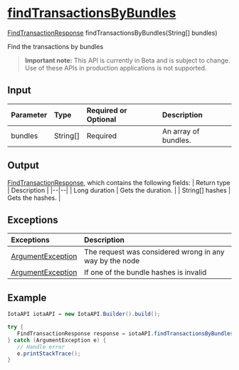 
# [findTransactionsByBundles](https://github.com/iotaledger/iota-java/blob/master/jota/src/main/java/org/iota/jota/IotaAPICore.java#L319)
 [FindTransactionResponse](https://github.com/iotaledger/iota-java/blob/master/jota/src/main/java/org/iota/jota/dto/response/FindTransactionResponse.java) findTransactionsByBundles(String[] bundles)

Find the transactions by bundles
> **Important note:** This API is currently in Beta and is subject to change. Use of these APIs in production applications is not supported.

## Input
| Parameter       | Type | Required or Optional | Description |
|:---------------|:--------|:--------| :--------|
| bundles | String[] | Required | An array of bundles. |
    
## Output
[FindTransactionResponse](https://github.com/iotaledger/iota-java/blob/master/jota/src/main/java/org/iota/jota/dto/response/FindTransactionResponse.java), which contains the following fields:
| Return type | Description |
|--|--|
| Long duration | Gets the duration. |
| String[] hashes | Gets the hashes. |

## Exceptions
| Exceptions     | Description |
|:---------------|:--------|
| [ArgumentException](https://github.com/iotaledger/iota-java/blob/master/jota/src/main/java/org/iota/jota/error/ArgumentException.java) | The request was considered wrong in any way by the node |
| [ArgumentException](https://github.com/iotaledger/iota-java/blob/master/jota/src/main/java/org/iota/jota/error/ArgumentException.java) | If one of the bundle hashes is invalid |


 ## Example
 
 ```Java
 IotaAPI iotaAPI = new IotaAPI.Builder().build();

try { 
    FindTransactionResponse response = iotaAPI.findTransactionsByBundles(new String[]{"MFXJXGOUOJCOWXABCVLFSMKRSNPQIYTCVIBH9MARPXJHNUAPVXITOQENNMJYAJVDUYPHLNJZFKGNPUZGH", "FHTFADVQFROCQHSNRFHPWIDPQFAAYJZIURVFXINMWJP9BYYT9UBDTZLPHHYQJSFYVTTNYGMNVNJWELXJX"});
} catch (ArgumentException e) { 
    // Handle error
    e.printStackTrace(); 
}
 ```
